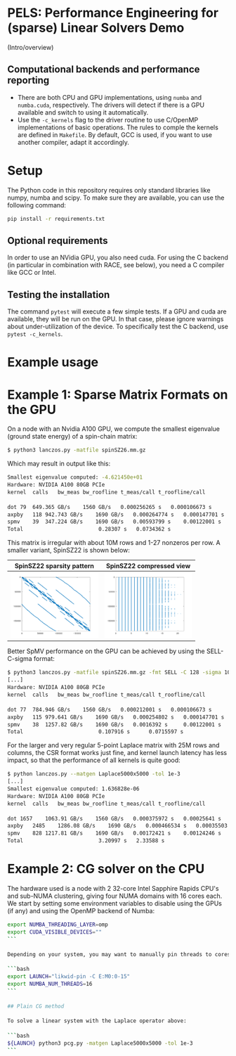
# PELS: Performance Engineering for (sparse) Linear Solvers Demo

(Intro/overview)

## Computational backends and performance reporting

- There are both CPU and GPU implementations, using ``numba`` and ``numba.cuda``, respectively.
  The drivers will detect if there is a GPU available and switch to using it automatically.
- Use the ``-c_kernels`` flag to the driver routine to use C/OpenMP implementations of
  basic operations. The rules to comple the kernels are defined in ``Makefile``. By default,
  GCC is used, if you want to use another compiler, adapt it accordingly.


# Setup

The Python code in this repository requires only standard libraries like numpy, numba and scipy.
To make sure they are available, you can use the following command:

```bash
pip install -r requirements.txt
```
## Optional requirements

In order to use an NVidia GPU, you also need cuda.
For using the C backend (in particular in combination with RACE, see below), you need a C compiler
like GCC or Intel.

## Testing the installation

The command ``pytest`` will execute a few simple tests. If a GPU and cuda are available, they will be run on the GPU.
In that case, please ignore warnings about under-utilization of the device.
To specifically test the C backend, use ``pytest -c_kernels``.

# Example usage

# Example 1: Sparse Matrix Formats on the GPU

On a node with an Nvidia A100 GPU, we compute the smallest eigenvalue (ground state energy) of a spin-chain matrix:

```bash
$ python3 lanczos.py -matfile spinSZ26.mm.gz
```

Which may result in output like this:

```bash
Smallest eigenvalue computed: -4.621450e+01
Hardware: NVIDIA A100 80GB PCIe
kernel	calls	bw_meas	bw_roofline	t_meas/call	t_roofline/call

dot	79	649.365 GB/s	1560 GB/s	0.000256265 s 	0.000106673 s 
axpby	118	942.743 GB/s	1690 GB/s	0.000264774 s 	0.000147701 s 
spmv	39	347.224 GB/s	1690 GB/s	0.00593799 s 	0.00122001 s 
Total	 	 	 	 	 	 0.28307 s 	 0.0734362 s
```

This matrix is irregular with about 10M rows and 1-27 nonzeros per row.
A smaller variant, SpinSZ22 is shown below:

SpinSZ22 sparsity pattern | SpinSZ22 compressed view                 
--------------------------|---------------------------------------------
<img src="spinSZ22.png" alt="SpinSZ22 pattern" width="200"/> | <img src="spinSZ22_ELL.png" alt="SpinSZ22 compressed form" width="200"/> |

Better SpMV performance on the GPU can be achieved by using the SELL-C-sigma format:

```bash
$ python3 lanczos.py -matfile spinSZ26.mm.gz -fmt SELL -C 128 -sigma 1024
[...]
Hardware: NVIDIA A100 80GB PCIe
kernel	calls	bw_meas	bw_roofline	t_meas/call	t_roofline/call

dot	77	784.946 GB/s	1560 GB/s	0.000212001 s 	0.000106673 s 
axpby	115	979.641 GB/s	1690 GB/s	0.000254802 s 	0.000147701 s 
spmv	38	1257.82 GB/s	1690 GB/s	0.0016392 s 	0.00122001 s 
Total	 	 	 	 	 	 0.107916 s 	 0.0715597 s
```

For the larger and very regular 5-point Laplace matrix with 25M rows and columns, the CSR format works just fine,
and kernel launch latency has less impact, so that the performance of all kernels is quite good:
```bash
$ python lanczos.py --matgen Laplace5000x5000 -tol 1e-3
[...]
Smallest eigenvalue computed: 1.636828e-06
Hardware: NVIDIA A100 80GB PCIe
kernel	calls	bw_meas	bw_roofline	t_meas/call	t_roofline/call

dot	1657	1063.91 GB/s	1560 GB/s	0.000375972 s 	0.00025641 s 
axpby	2485	1286.08 GB/s	1690 GB/s	0.000466534 s 	0.00035503 s 
spmv	828	1217.81 GB/s	1690 GB/s	0.00172421 s 	0.00124246 s 
Total	 	 	 	 	 	 3.20997 s 	 2.33588 s
```

# Example 2: CG solver on the CPU

The hardware used is a node with 2 32-core Intel Sapphire Rapids CPU's and sub-NUMA clustering, giving four NUMA domains with
16 cores each. We start by setting some environment variables to disable using the GPUs (if any) and using the OpenMP backend 
of Numba:
````bash
export NUMBA_THREADING_LAYER=omp
export CUDA_VISIBLE_DEVICES=""
```

Depending on your system, you may want to manually pin threads to cores, e.g., to run on all 16 threads of one NUMA domain:

```bash
export LAUNCH="likwid-pin -C E:M0:0-15"
export NUMBA_NUM_THREADS=16
```

## Plain CG method 

To solve a linear system with the Laplace operator above:

```bash
${LAUNCH} python3 pcg.py -matgen Laplace5000x5000 -tol 1e-3
```
